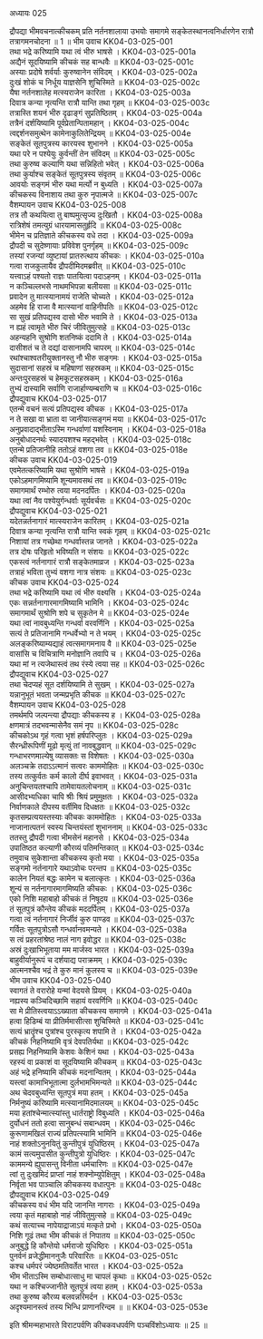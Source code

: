 अध्यायः 025

द्रौपद्या भीमवचनात्कीचकम् प्रति नर्तनशालाया उभयोः समागमे सङ्केतस्थानत्वनिर्धारणेन रात्रौ तत्रागमनचोदना ॥ 1 ॥
भीम उवाच 	KK04-03-025-001  
तथा भद्रे करिष्यामि यथा त्वं भीरु भाषसे ।	KK04-03-025-001a  
अद्यैनं सूदयिष्यामि कीचकं सह बान्धवैः ॥ 	KK04-03-025-001c  
अस्याः प्रदोषे शर्वर्याः कुरुष्वानेन संविदम् ।	KK04-03-025-002a  
दुःखं शोकं च निर्धूय याज्ञसेनि शुचिस्मिते ॥ 	KK04-03-025-002c  
यैषा नर्तनशालेह मत्स्यराजेन कारिता ।	KK04-03-025-003a  
दिवात्र कन्या नृत्यन्ति रात्रौ यान्ति तथा गृहम् ॥ 	KK04-03-025-003c  
तत्रास्ति शयनं भीरु दृढाङ्गं सुप्रतिष्ठितम् ।	KK04-03-025-004a  
तत्रैनं दर्शयिष्यामि पूर्वप्रेतान्पितामहान् ।	KK04-03-025-004c  
त्वद्दर्शनसमुत्थेन कामेनाकुलितेन्द्रियम् ॥ 	KK04-03-025-004e  
सङ्केतं सूतपुत्रस्य कारयस्व शुभानने ।	KK04-03-025-005a  
यथा परे न पश्येयुः कुर्वन्तीं तेन संविदम् ॥	KK04-03-025-005c  
तथा कुरुष्व कल्याणि यथा सन्निहितो भवेत् ।	KK04-03-025-006a  
तथा कुर्याश्च सङ्केतं सूतपुत्रस्य संवृतम् ॥ 	KK04-03-025-006c  
आवयोः सङ्गमं भीरु यथा मर्त्यो न बुध्यति ।	KK04-03-025-007a  
कीचकस्य विनाशाय तथा कुरु नृपात्मजे ॥	KK04-03-025-007c  
वैशम्पायन उवाच 	KK04-03-025-008  
तत्र तौ कथयित्वा तु बाष्पमुत्सृज्य दुःखितौ ।	KK04-03-025-008a  
रात्रिशेषं तमत्युग्रं धारयामासतुर्हृदि ॥	KK04-03-025-008c  
भीमेन च प्रतिज्ञाते कीचकस्य वधे तदा ।	KK04-03-025-009a  
द्रौपदी च सुदेष्णायाः प्रविवेश पुनर्गृहम् ॥ 	KK04-03-025-009c  
तस्यां रजन्यां व्युष्टायां प्रातरुत्थाय कीचकः ।	KK04-03-025-010a  
गत्वा राजकुलायैव द्रौपदीमिदमब्रवीत् ॥ 	KK04-03-025-010c  
यत्त्वाऽहं पश्यतो राज्ञः पातयित्वा पदाऽहनम् ।	KK04-03-025-011a  
न कञ्चिल्लभसे नाथमभिपन्ना बलीयसा ॥	KK04-03-025-011c  
प्रवादेन तु मात्स्यानामयं राजेति चोच्यते ।	KK04-03-025-012a  
अहमेव हि राजा वै मात्स्यानां वाहिनीपतिः ॥ 	KK04-03-025-012c  
सा सुखं प्रतिपद्यस्व दासो भीरु भवामि ते ।	KK04-03-025-013a  
न ह्यहं त्वामृते भीरु चिरं जीवितुमुत्सहे ॥ 	KK04-03-025-013c  
अहन्यहनि सुश्रोणि शतनिष्कं ददामि ते ।	KK04-03-025-014a  
दासीशतं च ते दद्यां दासानामपि चापरम् ॥ 	KK04-03-025-014c  
रथांश्चाश्वतरीयुक्तानस्तु नौ भीरु सङ्गमः ।	KK04-03-025-015a  
सुदासानां सहस्रं च महिषाणां सहस्रकम् ॥ 	KK04-03-025-015c  
अन्तःपुरसहस्रं च हेमकूटसहस्रकम् ।	KK04-03-025-016a  
तुभ्यं दास्यामि सर्वाणि राजार्हाण्यम्बराणि च ॥	KK04-03-025-016c  
द्रौपद्युवाच 	KK04-03-025-017  
एतन्मे वचनं सत्यं प्रतिपद्यस्व कीचक ।	KK04-03-025-017a  
न ते सखा वा भ्राता वा जानीयात्सङ्गमं मया ॥ 	KK04-03-025-017c  
अनुप्रवादाद्भीताऽस्मि गन्धर्वाणां यशस्विनाम् ।	KK04-03-025-018a  
अनुबोधादनर्थः स्यादयशश्च महद्भवेत् ।	KK04-03-025-018c  
एतन्मे प्रतिजानीहि ततोऽहं वशगा तव ॥ 	KK04-03-025-018e  
कीचक उवाच 	KK04-03-025-019  
एवमेतत्करिष्यामि यथा सुश्रोणि भाषसे ।	KK04-03-025-019a  
एकोऽहमागमिष्यामि शून्यमावसथं तव ॥ 	KK04-03-025-019c  
समागमार्थं रम्भोरु त्वया मदनदर्पितः ।	KK04-03-025-020a  
यथा त्वां नैव पश्येयुर्गन्धर्वाः सूर्यवर्चसः ॥ 	KK04-03-025-020c  
द्रौपद्युवाच 	KK04-03-025-021  
यदेतन्नर्तनागारं मात्स्यराजेन कारितम् ।	KK04-03-025-021a  
दिवात्र कन्या नृत्यन्ति रात्रौ यान्ति स्वकं गृहम् ॥ 	KK04-03-025-021c  
निशायां तत्र गच्छेथा गन्धर्वास्तन्न जानते ।	KK04-03-025-022a  
तत्र दोषः परिहृतो भविष्यति न संशयः ॥ 	KK04-03-025-022c  
एकस्त्वं नर्तनागारं रात्रौ सङ्केतमाव्रज ।	KK04-03-025-023a  
तत्राहं भविता तुभ्यं वशगा नात्र संशयः ॥ 	KK04-03-025-023c  
कीचक उवाच 	KK04-03-025-024  
तथा भद्रे करिष्यामि यथा त्वं भीरु वक्ष्यसि ।	KK04-03-025-024a  
एकः सन्नर्तनागारमागमिष्यामि भामिनि ।	KK04-03-025-024c  
समागमार्थं सुश्रोणि शपे च सुकृतेन मे ॥ 	KK04-03-025-024e  
यथा त्वां नावबुध्यन्ति गन्धर्वा वरवर्णिनि ।	KK04-03-025-025a  
सत्यं ते प्रतिजानामि गन्धर्वेभ्यो न ते भयम् ।	KK04-03-025-025c  
अलङ्करिष्याम्यद्याहं त्वत्समागमनाय वै ॥ 	KK04-03-025-025e  
वासांसि च विचित्राणि मनोज्ञानि तवापि च ।	KK04-03-025-026a  
यथा मां न त्यजेथास्त्वं तथ रंस्ये त्वया सह ॥ 	KK04-03-025-026c  
द्रौपद्युवाच 	KK04-03-025-027  
तथा चेदप्यहं सूत दर्शयिष्यामि ते सुखम् ।	KK04-03-025-027a  
यन्नानुभूतं भवता जन्मप्रभृति कीचक ॥ 	KK04-03-025-027c  
वैशम्पायन उवाच 	KK04-03-025-028  
तमर्थमपि जल्पन्त्या द्रौपद्याः कीचकस्य ह ।	KK04-03-025-028a  
क्षणमात्रं तदभवन्मासेनैव समं नृप ॥ 	KK04-03-025-028c  
कीचकोऽथ गृहं गत्वा भृशं हर्षपरिप्लुतः ।	KK04-03-025-029a  
सैरन्ध्रीरूपिणीं मूढो मृत्युं तां नावबुद्धवान् ॥ 	KK04-03-025-029c  
गन्धाभरणमाल्येषु व्यासक्तः स विशेषतः ।	KK04-03-025-030a  
अलञ्चक्रे तदाऽऽत्मानं सत्वरः काममोहितः ॥ 	KK04-03-025-030c  
तस्य तत्कुर्वतः कर्म कालो दीर्घ इवाभवत् ।	KK04-03-025-031a  
अनुचिन्तयतश्चापि तामेवायतलोचनाम् ॥ 	KK04-03-025-031c  
आसीदभ्यधिका चापि श्रीः श्रियं प्रमुमुक्षतः ।	KK04-03-025-032a  
निर्वाणकाले दीपस्य वर्तीमिव दिधक्षतः ॥ 	KK04-03-025-032c  
कृतसम्प्रत्ययस्तस्याः कीचकः काममोहितः ।	KK04-03-025-033a  
नाजानात्पतनं स्वस्य चिन्तयंस्तां शुभाननाम् ॥ 	KK04-03-025-033c  
ततस्तु द्रौपदी गत्वा भीमसेनं महानसे ।	KK04-03-025-034a  
उपातिष्ठत कल्याणी कौरव्यं पतिमन्तिकात् ॥ 	KK04-03-025-034c  
तमुवाच सुकेशान्ता कीचकस्य कृतो मया ।	KK04-03-025-035a  
सङ्गमो नर्तनागारे यथाऽवोचः परन्तप ॥ 	KK04-03-025-035c  
कालेन नियतं बद्धः कामेन च बलात्कृतः ।	KK04-03-025-036a  
शून्यं स नर्तनागारमागमिष्यति कीचकः ।	KK04-03-025-036c  
एको निशि महाबाहो कीचकं तं निषूदय ॥ 	KK04-03-025-036e  
तं सूतपुत्रं कौन्तेय कीचकं मददर्पितम् ।	KK04-03-025-037a  
गत्वा त्वं नर्तनागारं निर्जीवं कुरु पाण्डव ॥ 	KK04-03-025-037c  
गर्वितः सूतपुत्रोऽसौ गन्धर्वानवमन्यते ।	KK04-03-025-038a  
स त्वं प्रहरतांश्रेष्ठ नालं नाग इवोद्धर ॥	KK04-03-025-038c  
अस्रं दुःखाभिभूताया मम मार्जस्व भारत ।	KK04-03-025-039a  
बाहुवीर्यानुरूपं च दर्शयाद्य पराक्रमम् ।	KK04-03-025-039c  
आत्मनश्चैव भद्रं ते कुरु मानं कुलस्य च ॥ 	KK04-03-025-039e  
भीम उवाच 	KK04-03-025-040  
स्वागतं ते वरारोहे यन्मां वेदयसे प्रियम् ।	KK04-03-025-040a  
नह्यस्य कञ्चिदिच्छामि सहायं वरवर्णिनि ॥ 	KK04-03-025-040c  
सा मे प्रीतिस्त्वयाऽऽख्याता कीचकस्य समागमे ।	KK04-03-025-041a  
हत्वा हिडिम्बं या प्रीतिर्ममासीत्सा शुचिस्मिते ॥ 	KK04-03-025-041c  
सत्यं भ्रातॄंश्च पुत्रांश्च पुरस्कृत्य शपामि ते ।	KK04-03-025-042a  
कीचकं निहनिष्यामि वृत्रं देवपतिर्यथा ॥	KK04-03-025-042c  
प्रसह्य निहनिष्यामि केशवः केशिनं यथा ।	KK04-03-025-043a  
रहस्यं वा प्रकाशं वा सूदयिष्यामि कीचकम् ॥ 	KK04-03-025-043c  
अहं भद्रे हनिष्यामि कीचकं मदनान्वितम् ।	KK04-03-025-044a  
यस्त्वां कामाभिभूतात्मा दुर्लभामभिमन्यते ॥ 	KK04-03-025-044c  
अथ चेदवबुध्यन्ति सूतपुत्रं मया हतम् ।	KK04-03-025-045a  
निर्मनुष्यं करिष्यामि मत्स्यानामिदमालयम् ॥ 	KK04-03-025-045c  
मया हतांश्चेन्मात्स्यांस्तु धार्तराष्ट्रो विबुध्यति ।	KK04-03-025-046a  
दुर्योधनं ततो हत्वा सानुबन्धं सबान्धवम् ।	KK04-03-025-046c  
कुरूणामखिलं राज्यं प्रतिपत्स्यामि भामिनि ॥ 	KK04-03-025-046e  
नाहं शक्तोऽनुनयितुं कुन्तीपुत्रं युधिष्ठिरम् ।	KK04-03-025-047a  
कामं सत्यमुपासीत कुन्तीपुत्रो युधिष्ठिरः ।	KK04-03-025-047c  
काममन्ये ह्युपासन्तु विनीता धर्मचारिणः ॥ 	KK04-03-025-047e  
त्वां तु दुःखमिदं प्राप्तां नाहं शक्नोम्युपेक्षितुम् ।	KK04-03-025-048a  
निर्वृता भव पाञ्चालि कीचकस्य वधात्पुनः ॥ 	KK04-03-025-048c  
द्रौपद्युवाच 	KK04-03-025-049  
कीचकस्य वधं भीम यदि जानन्ति नागराः ।	KK04-03-025-049a  
त्वया कृतं महाबाहो नाहं जीवितुमुत्सहे ॥ 	KK04-03-025-049c  
कथं सत्याच्च नापेयाद्राजाऽयं मत्कृते प्रभो ।	KK04-03-025-050a  
निशि गूढं तथा भीम कीचकं तं निपातय ॥	KK04-03-025-050c  
अनुबुद्धे हि कौन्तेयो धर्मराजो युधिष्ठिरः ।	KK04-03-025-051a  
पुनर्वनं व्रजेद्धीमाननुजैः परिवारितः ॥	KK04-03-025-051c  
कश्च धर्मपरं ज्येष्ठमतिवर्तेत भारत ।	KK04-03-025-052a  
भीम भीताऽस्मि सम्बोधात्साधु मा चापलं कृथाः ॥	KK04-03-025-052c  
यथा न कश्चिज्जानीते सूतपुत्रं त्वया हतम् ।	KK04-03-025-053a  
तथा कुरुष्व कौरव्य बलवन्नरिमर्दन ।	KK04-03-025-053c  
अदृश्यमानस्त्वं तस्य भिन्धि प्राणानरिन्दम ॥ ॥	KK04-03-025-053e  

इति श्रीमन्महाभारते विराटपर्वणि कीचकवधपर्वणि पञ्चविंशोऽध्यायः ॥ 25 ॥
